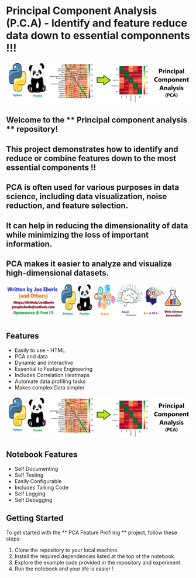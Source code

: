 # Principal Component Analysis (P.C.A) - Identify and feature reduce data down to essential componnents !!! 

![Code Logo](code.png)

## Welcome to the ** Principal component analysis ** repository! 
## This project demonstrates how to identify and reduce or combine features down to the most essential components !! 

## PCA is often used for various purposes in data science, including data visualization, noise reduction, and feature selection. 
## It can  help in reducing the dimensionality of data while minimizing the loss of important information.
## PCA makes it easier to analyze and visualize high-dimensional datasets.

![Developer Logo](developer.png)

## Features

- Easily to use - HTML 
- PCA and data
- Dynamic and interactive 
- Essential to Feature Engineering 
- Includes Correlation Heatmaps
- Automate data profiling tasks 
- Makes complex Data simpler
 


![sample Logo](sample.png)



## Notebook Features

- Self Documenting 
- Self Testing 
- Easily Configurable
- Includes Talking Code 
- Self Logging 
- Self Debugging 

## Getting Started

To get started with the ** PCA Feature Profiling ** project, follow these steps:

1. Clone the repository to your local machine.
2. Install the required dependencies listed at the top of the notebook.
3. Explore the example code provided in the repository and experiment.
4. Run the notebook and your life is easier !





